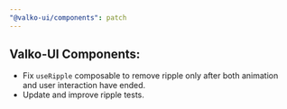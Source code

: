 ```yaml
---
"@valko-ui/components": patch
---
```


## Valko-UI Components:

- Fix `useRipple` composable to remove ripple only after both animation and user interaction have ended.
- Update and improve ripple tests.
